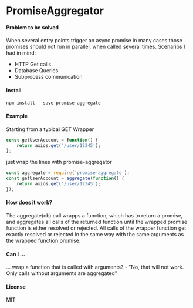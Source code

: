 # PromiseAggregator

#### Problem to be solved

When several entry points trigger an async promise in many cases those promises should not run in parallel, when called several times.
Scenarios I had in mind:

* HTTP Get calls
* Database Queries
* Subprocess communication

#### Install

```javascript
npm install --save promise-aggregate
```

#### Example

Starting from a typical GET Wrapper
```javascript
const getUserAccount = function() {
    return axios.get('/user/12345');
};
```

just wrap the lines with promise-aggregator
```javascript
const aggregate = require('promise-aggregate');
const getUserAccount = aggregate(function() {
    return axios.get('/user/12345');
});
```

#### How does it work?

The aggregate(cb) call wrapps a function, which has to return a promise, and aggregates all calls of the returned function until the wrapped promise function is either resolved or rejected. All calls of the wrapper function get exactly resolved or rejected in the same way with the same arguments as the wrapped function promise.

#### Can I ...

... wrap a function that is called with arguments? - "No, that will not work. Only calls without arguments are aggregated"

#### License

MIT